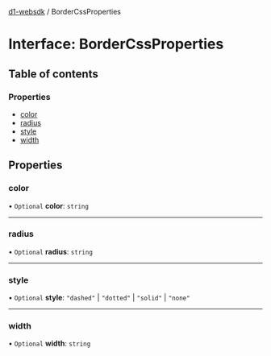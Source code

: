 [d1-websdk](../README.md) / BorderCssProperties

# Interface: BorderCssProperties

## Table of contents

### Properties

- [color](BorderCssProperties.md#color)
- [radius](BorderCssProperties.md#radius)
- [style](BorderCssProperties.md#style)
- [width](BorderCssProperties.md#width)

## Properties

### color

• `Optional` **color**: `string`

---

### radius

• `Optional` **radius**: `string`

---

### style

• `Optional` **style**: `"dashed"` \| `"dotted"` \| `"solid"` \| `"none"`

---

### width

• `Optional` **width**: `string`
